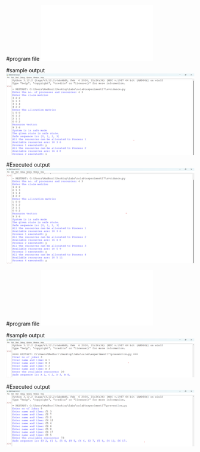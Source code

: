 #program file
![program file](avoidance.py)

#sample output
![sample output](avoidance_sample_op.png)

#Executed output
![Executed output](avoidance_executed_op.png)

#program file
![program file](prevention.py)

#sample output
![sample output](prevention_sample_op.png)

#Executed output
![Executed output](prevention_executed_op.png)
